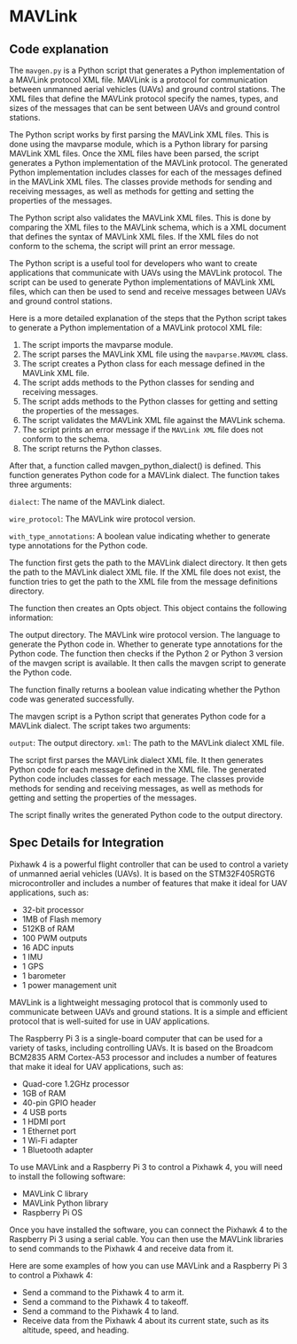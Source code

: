 # MAVLink 
## Code explanation
The ```mavgen.py``` is a Python script that generates a Python implementation of a MAVLink protocol XML file. MAVLink is a protocol for communication between unmanned aerial vehicles (UAVs) and ground control stations. The XML files that define the MAVLink protocol specify the names, types, and sizes of the messages that can be sent between UAVs and ground control stations.

The Python script works by first parsing the MAVLink XML files. This is done using the mavparse module, which is a Python library for parsing MAVLink XML files. Once the XML files have been parsed, the script generates a Python implementation of the MAVLink protocol. The generated Python implementation includes classes for each of the messages defined in the MAVLink XML files. The classes provide methods for sending and receiving messages, as well as methods for getting and setting the properties of the messages.

The Python script also validates the MAVLink XML files. This is done by comparing the XML files to the MAVLink schema, which is a XML document that defines the syntax of MAVLink XML files. If the XML files do not conform to the schema, the script will print an error message.

The Python script is a useful tool for developers who want to create applications that communicate with UAVs using the MAVLink protocol. The script can be used to generate Python implementations of MAVLink XML files, which can then be used to send and receive messages between UAVs and ground control stations.

Here is a more detailed explanation of the steps that the Python script takes to generate a Python implementation of a MAVLink protocol XML file:

  1. The script imports the mavparse module.
  2. The script parses the MAVLink XML file using the ```mavparse.MAVXML``` class.
  3. The script creates a Python class for each message defined in the MAVLink XML file.
  4. The script adds methods to the Python classes for sending and receiving messages.
  5. The script adds methods to the Python classes for getting and setting the properties of the messages.
  6. The script validates the MAVLink XML file against the MAVLink schema.
  7. The script prints an error message if the ```MAVLink XML``` file does not conform to the schema.
  8. The script returns the Python classes.
    
After that, a function called mavgen_python_dialect() is defined. This function generates Python code for a MAVLink dialect. The function takes three arguments:

```dialect```: The name of the MAVLink dialect.

```wire_protocol```: The MAVLink wire protocol version.

```with_type_annotations```: A boolean value indicating whether to generate type annotations for the Python code.

The function first gets the path to the MAVLink dialect directory. It then gets the path to the MAVLink dialect XML file. If the XML file does not exist, the function tries to get the path to the XML file from the message definitions directory.

The function then creates an Opts object. This object contains the following information:

The output directory.
The MAVLink wire protocol version.
The language to generate the Python code in.
Whether to generate type annotations for the Python code.
The function then checks if the Python 2 or Python 3 version of the mavgen script is available. It then calls the mavgen script to generate the Python code.

The function finally returns a boolean value indicating whether the Python code was generated successfully.

The mavgen script is a Python script that generates Python code for a MAVLink dialect. The script takes two arguments:

```output```: The output directory.
```xml```: The path to the MAVLink dialect XML file.

The script first parses the MAVLink dialect XML file. It then generates Python code for each message defined in the XML file. The generated Python code includes classes for each message. The classes provide methods for sending and receiving messages, as well as methods for getting and setting the properties of the messages.

The script finally writes the generated Python code to the output directory.

## Spec Details for Integration
Pixhawk 4 is a powerful flight controller that can be used to control a variety of unmanned aerial vehicles (UAVs). It is based on the STM32F405RGT6 microcontroller and includes a number of features that make it ideal for UAV applications, such as:

  - 32-bit processor 
  - 1MB of Flash memory
  - 512KB of RAM
  - 100 PWM outputs
  - 16 ADC inputs
  - 1 IMU
  - 1 GPS
  - 1 barometer
  - 1 power management unit

MAVLink is a lightweight messaging protocol that is commonly used to communicate between UAVs and ground stations. It is a simple and efficient protocol that is well-suited for use in UAV applications.

The Raspberry Pi 3 is a single-board computer that can be used for a variety of tasks, including controlling UAVs. It is based on the Broadcom BCM2835 ARM Cortex-A53 processor and includes a number of features that make it ideal for UAV applications, such as:

  - Quad-core 1.2GHz processor
  - 1GB of RAM
  - 40-pin GPIO header
  - 4 USB ports
  - 1 HDMI port
  - 1 Ethernet port
  - 1 Wi-Fi adapter
  - 1 Bluetooth adapter

To use MAVLink and a Raspberry Pi 3 to control a Pixhawk 4, you will need to install the following software:

  - MAVLink C library
  - MAVLink Python library
  - Raspberry Pi OS

Once you have installed the software, you can connect the Pixhawk 4 to the Raspberry Pi 3 using a serial cable. You can then use the MAVLink libraries to send commands to the Pixhawk 4 and receive data from it.

Here are some examples of how you can use MAVLink and a Raspberry Pi 3 to control a Pixhawk 4:

  - Send a command to the Pixhawk 4 to arm it.
  - Send a command to the Pixhawk 4 to takeoff.
  - Send a command to the Pixhawk 4 to land.
  - Receive data from the Pixhawk 4 about its current state, such as its altitude, speed, and heading.


